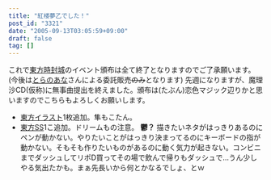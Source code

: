 ```yaml
---
title: "紅楼夢乙でした！"
post_id: "3321"
date: "2005-09-13T03:05:59+09:00"
draft: false
tag: []
---
```



これで[東方時封城](/!/thA/)のイベント頒布は全て終了となりますのでご了承願います。(今後は[とらのあな](http://www.toranoana.jp/)さんによる委託販売~~のみ~~となります) 先週になりますが、魔理沙CD(仮称)に無事曲提出を終えました。頒布は(たぶん)恋色マジック辺りかと思いますのでこちらもよろしくお願いします。

  * [東方イラスト](/3320)1枚追加。隼もこたん。
  * [東方SS](/tag/pentacle-harem)1こ追加。ドリームもの注意。
**鬱？** 描きたいネタがはっきりあるのにペンが動かない。やりたいことがはっきり決まってるのにキーボードの指が動かない。そもそも作りたいものがあるのに動く気力が起きない。コンビニまでダッシュしてリポD買ってその場で飲んで帰りもダッシュで…うん少しやる気出たかも。まぁ先長いから何とかなるでしょ、とｗ
